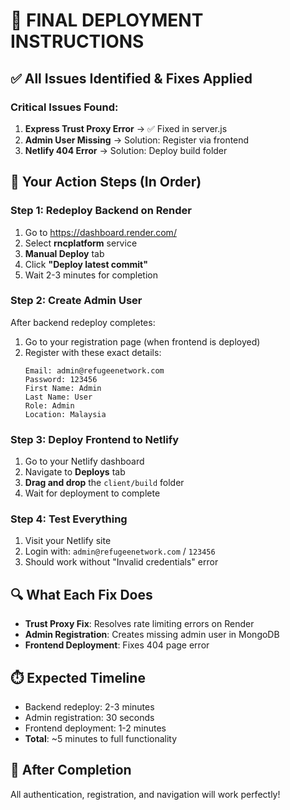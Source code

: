 # 🎯 FINAL DEPLOYMENT INSTRUCTIONS

## ✅ **All Issues Identified & Fixes Applied**

### **Critical Issues Found:**
1. **Express Trust Proxy Error** → ✅ Fixed in server.js
2. **Admin User Missing** → Solution: Register via frontend
3. **Netlify 404 Error** → Solution: Deploy build folder

## 🚀 **Your Action Steps (In Order)**

### **Step 1: Redeploy Backend on Render**
1. Go to https://dashboard.render.com/
2. Select **rncplatform** service
3. **Manual Deploy** tab
4. Click **"Deploy latest commit"**
5. Wait 2-3 minutes for completion

### **Step 2: Create Admin User**
After backend redeploy completes:
1. Go to your registration page (when frontend is deployed)
2. Register with these exact details:
   ```
   Email: admin@refugeenetwork.com
   Password: 123456
   First Name: Admin
   Last Name: User
   Role: Admin
   Location: Malaysia
   ```

### **Step 3: Deploy Frontend to Netlify**
1. Go to your Netlify dashboard
2. Navigate to **Deploys** tab
3. **Drag and drop** the `client/build` folder
4. Wait for deployment to complete

### **Step 4: Test Everything**
1. Visit your Netlify site
2. Login with: `admin@refugeenetwork.com` / `123456`
3. Should work without "Invalid credentials" error

## 🔍 **What Each Fix Does**

- **Trust Proxy Fix**: Resolves rate limiting errors on Render
- **Admin Registration**: Creates missing admin user in MongoDB
- **Frontend Deployment**: Fixes 404 page error

## ⏱️ **Expected Timeline**
- Backend redeploy: 2-3 minutes
- Admin registration: 30 seconds
- Frontend deployment: 1-2 minutes
- **Total**: ~5 minutes to full functionality

## 🎉 **After Completion**
All authentication, registration, and navigation will work perfectly!
